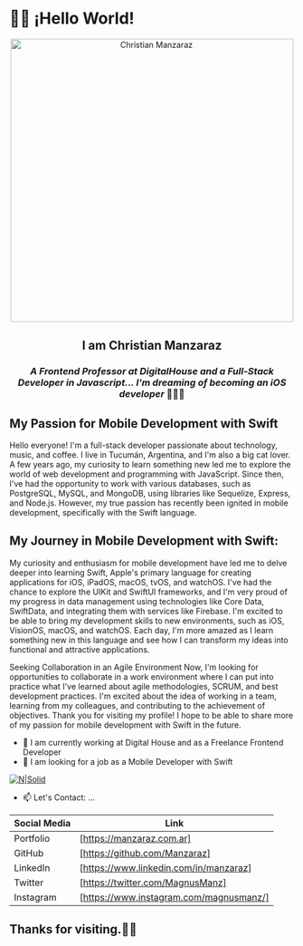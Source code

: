 # 👋🏼 ¡Hello World!

<p align="center" width="300">
   <img align="center" width="500" src="https://i.ibb.co/vkWD1zT/manzi-Inside.png" alt="Christian Manzaraz" />
   <h2 align="center">I am Christian Manzaraz</h2>
   <h3 align="center"><em>A Frontend Professor at DigitalHouse and a Full-Stack Developer in Javascript... I'm dreaming of becoming an iOS developer</em> 👨🏻‍💻</h3>
</p>

## My Passion for Mobile Development with Swift

Hello everyone! I'm a full-stack developer passionate about technology, music, and coffee. I live in Tucumán, Argentina, and I'm also a big cat lover.
A few years ago, my curiosity to learn something new led me to explore the world of web development and programming with JavaScript. Since then, I've had the opportunity to work with various databases, such as PostgreSQL, MySQL, and MongoDB, using libraries like Sequelize, Express, and Node.js. However, my true passion has recently been ignited in mobile development, specifically with the Swift language.

## My Journey in Mobile Development with Swift:

My curiosity and enthusiasm for mobile development have led me to delve deeper into learning Swift, Apple's primary language for creating applications for iOS, iPadOS, macOS, tvOS, and watchOS. I've had the chance to explore the UIKit and SwiftUI frameworks, and I'm very proud of my progress in data management using technologies like Core Data, SwiftData, and integrating them with services like Firebase.
I'm excited to be able to bring my development skills to new environments, such as iOS, VisionOS, macOS, and watchOS. Each day, I'm more amazed as I learn something new in this language and see how I can transform my ideas into functional and attractive applications.

Seeking Collaboration in an Agile Environment Now, I'm looking for opportunities to collaborate in a work environment where I can put into practice what I've learned about agile methodologies, SCRUM, and best development practices. I'm excited about the idea of working in a team, learning from my colleagues, and contributing to the achievement of objectives.
Thank you for visiting my profile! I hope to be able to share more of my passion for mobile development with Swift in the future.

- 🔭 I am currently working at Digital House and as a Freelance Frontend Developer 
- 🤔 I am looking for a job as a Mobile Developer with Swift

<!-- -
Here are some ideas to get you started:
- 💬 Ask me about ...
- 😄 Pronouns: ...
  -->

[![N|Solid](https://i.ibb.co/X58M6Vm/Manzi-Banner2x.png)](https://manzaraz.github.io)

- 📫 Let's Contact: ...

| Social Media   | Link                                    |
| -------------- | --------------------------------------- |
| Portfolio      | [https://manzaraz.com.ar]               |
| GitHub         | [https://github.com/Manzaraz]           |
| LinkedIn       | [https://www.linkedin.com/in/manzaraz]  |
| Twitter        | [https://twitter.com/MagnusManz]        |
| Instagram      | [https://www.instagram.com/magnusmanz/] |

## Thanks for visiting.👋🏼
